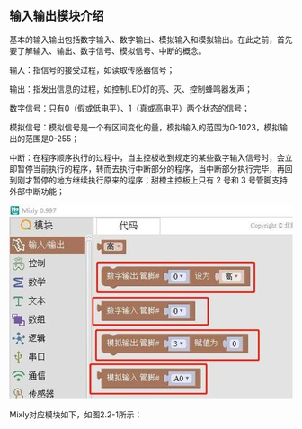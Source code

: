 ## 输入输出模块介绍

基本的输入输出包括数字输入、数字输出、模拟输入和模拟输出。在此之前，首先要了解输入、输出、数字信号、模拟信号、中断的概念。

输入：指信号的接受过程，如读取传感器信号；

输出：指发出信息的过程，如控制LED灯的亮、灭、控制蜂鸣器发声；

数字信号：只有0（假或低电平）、1（真或高电平）两个状态的信号；

模拟信号：模拟信号是一个有区间变化的量，模拟输入的范围为0-1023，模拟输出的范围是0-255；

中断：在程序顺序执行的过程中，当主控板收到规定的某些数字输入信号时，会立即暂停当前执行的程序，转而去执行中断部分的程序，当中断部分执行完毕，再回到刚才暂停的地方继续执行原来的程序；甜橙主控板上只有 2 号和 3 号管脚支持外部中断功能；


![图2.2-1](/assets/image072.jpg) 


Mixly对应模块如下，如图2.2-1所示：



